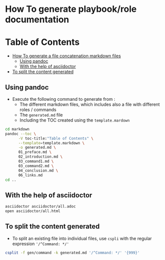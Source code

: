 # How To generate playbook/role documentation

Table of Contents
=================

  * [How To generate a file concatenation markdown files](#how-to-generate-a-file-concatenation-markdown-files)
     * [Using pandoc](#using-pandoc)
     * [With the help of asciidoctor](#with-the-help-of-asciidoctor)
  * [To split the content generated](#to-split-the-content-generated)


## Using pandoc

- Execute the following command to generate from :
  - The different markdown files, which includes also a file with different roles / commands
  - The `generated.md` file
  - Including the TOC created using the `template.mardown`

```bash
cd markdown
pandoc --toc \
      -V toc-title:"Table of Contents" \
      --template=template.markdown \
      -o generated.md \
      01_preface.md \
      02_introduction.md \
      03_command1.md \
      03_command2.md \
      04_conclusion.md \
      06_links.md
cd ..
```

## With the help of asciidoctor
```bash
asciidoctor asciidoctor/all.adoc
open asciidoctor/all.html
```

## To split the content generated

- To split an existing file into individual files, use `cspli` with the regular expression `'/^Command: */'`
```bash
csplit -f gen/command -k generated.md '/^Command: */' '{999}'
```